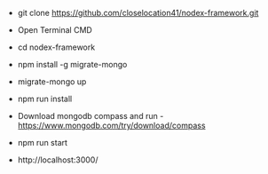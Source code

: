  - git clone https://github.com/closelocation41/nodex-framework.git

 - Open Terminal CMD
 - cd nodex-framework
 - npm install -g migrate-mongo
 - migrate-mongo up
 - npm run install
 - Download mongodb compass and run - https://www.mongodb.com/try/download/compass
 - npm run start
 - http://localhost:3000/
